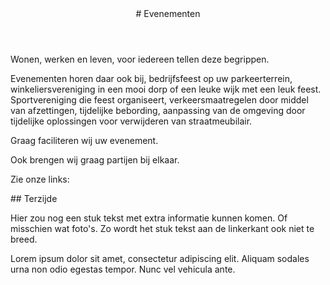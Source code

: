 <article class="regular">
<header>
# Evenementen
</header>
<section>
Wonen, werken en leven, voor iedereen tellen deze begrippen. 

Evenementen horen daar ook bij, bedrijfsfeest op uw parkeerterrein, winkeliersvereniging in een mooi dorp of een leuke wijk met een leuk feest. Sportvereniging die feest organiseert, verkeersmaatregelen door middel van afzettingen, tijdelijke bebording, aanpassing van de omgeving door tijdelijke oplossingen voor verwijderen van straatmeubilair. 

Graag faciliteren wij uw evenement.

Ook brengen wij graag partijen bij elkaar. 

Zie onze links:
</section>
</article>
<aside>
## Terzijde

Hier zou nog een stuk tekst met extra informatie kunnen komen. Of misschien wat foto's. Zo wordt het stuk tekst aan de linkerkant ook niet te breed.

Lorem ipsum dolor sit amet, consectetur adipiscing elit. Aliquam sodales urna non odio egestas tempor. Nunc vel vehicula ante.
</aside>